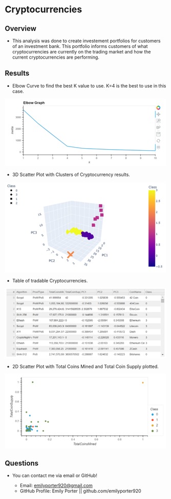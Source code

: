 # Cryptocurrencies

## Overview
* This analysis was done to create investement portfolios for customers of an investment bank. This portfolio informs customers of what cryptocurrencies are currently on the trading market and how the current cryptocurrencies are performing.

## Results
* Elbow Curve to find the best K value to use. K=4 is the best to use in this case.

<p align="center">
  <img 
    src=Resources/elbow.png
  >
</p>

* 3D Scatter Plot with Clusters of Cryptocurrency results.

<p align="center">
  <img 
    src=Resources/3Dscatter.png
  >
</p>

* Table of tradable Cryptocurrencies.

<p align="center">
  <img 
    src=Resources/table.png
  >
</p>

* 2D Scatter Plot with Total Coins Mined and Total Coin Supply plotted.

<p align="center">
  <img 
    src=Resources/2Dscatter.png
  >
</p>

## Questions

* You can contact me via email or GitHub!

    * Email: emilyporter920@gmail.com
    * GitHub Profile: Emily Porter || github.com/emilyporter920 
